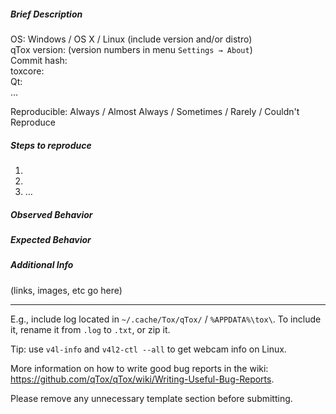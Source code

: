 ##### Brief Description

OS: Windows / OS X / Linux (include version and/or distro)  
qTox version: (version numbers in menu `Settings → About`)  
Commit hash:  
toxcore:  
Qt:  
…

Reproducible: Always / Almost Always / Sometimes / Rarely / Couldn't Reproduce

##### Steps to reproduce

1. 
2. 
3. …

##### Observed Behavior


##### Expected Behavior


##### Additional Info
(links, images, etc go here)

----

E.g., include log located in `~/.cache/Tox/qTox/` / `%APPDATA%\tox\`.
To include it, rename it from `.log` to `.txt`, or zip it.

Tip: use `v4l-info` and `v4l2-ctl --all` to get webcam info on Linux.

More information on how to write good bug reports in the wiki:
https://github.com/qTox/qTox/wiki/Writing-Useful-Bug-Reports.

Please remove any unnecessary template section before submitting.
